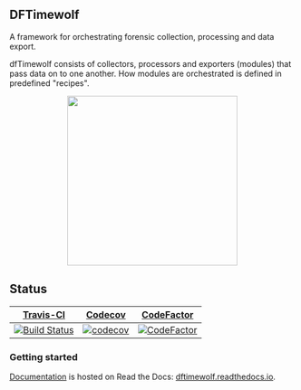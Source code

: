 ## DFTimewolf

A framework for orchestrating forensic collection, processing and data export.

dfTimewolf consists of collectors, processors and exporters (modules) that pass
data on to one another. How modules are orchestrated is defined in predefined
"recipes".

<p align="center">
  <img src="https://cloud.githubusercontent.com/assets/13300571/17257013/0065185c-5575-11e6-957d-5e662ec78d8c.png" width="300"/>
</p>

## Status
[Travis-CI](https://travis-ci.org/) |  [Codecov](https://codecov.io/) | [CodeFactor](https://codefactor.io)
--- | --- | --
[![Build Status](https://travis-ci.org/log2timeline/dftimewolf.svg?branch=master)](https://travis-ci.org/log2timeline/dftimewolf) | [![codecov](https://codecov.io/gh/log2timeline/dftimewolf/branch/master/graph/badge.svg)](https://codecov.io/gh/log2timeline/dftimewolf) | [![CodeFactor](https://www.codefactor.io/repository/github/log2timeline/dftimewolf/badge)](https://www.codefactor.io/repository/github/log2timeline/dftimewolf)

### Getting started

[Documentation](https://dftimewolf.readthedocs.io) is hosted on Read the Docs:
[dftimewolf.readthedocs.io](https://dftimewolf.readthedocs.io).
